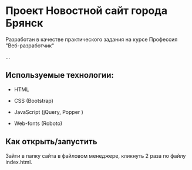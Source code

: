 # Проект Новостной сайт города Брянск

Разработан в качестве практического задания на курсе Профессия "Веб-разработчик"

…

## Используемые технологии:

* HTML

* CSS (Bootstrap)

* JavaScript (jQuery, Popper )

* Web-fonts (Roboto)

## Как открыть/запустить

Зайти в папку сайта в файловом менеджере, кликнуть 2 раза по файлу index.html.